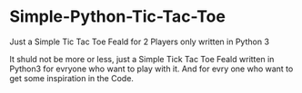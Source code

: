 # Simple-Python-Tic-Tac-Toe
Just a Simple Tic Tac Toe Feald for 2 Players only written in Python 3

It shuld not be more or less, just a Simple Tick Tac Toe Feald written in Python3 for evryone who want to play with it.
And for evry one who want to get some inspiration in the Code.
